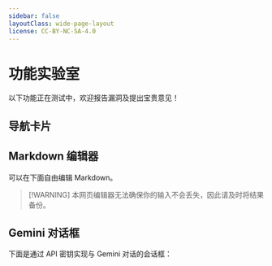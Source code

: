 ```yaml
---
sidebar: false
layoutClass: wide-page-layout
license: CC-BY-NC-SA-4.0
---
```


# 功能实验室

以下功能正在测试中，欢迎报告漏洞及提出宝贵意见！

## 导航卡片

<NavCardGrid :columns="5">
  <NavCard
    title="Rust 程序设计语言"
    description="社区支持的最新版 Rust 标准教科书"
    link="https://rust-exercises.com/100-exercises/"
  />
  <NavCard
    title="100 Exercises"
    description="通过 100 道练习从零学习 Rust"
    link="https://rust-exercises.com/100-exercises/"
  />
  <NavCard
    title="Comprehensive Rust🦀"
    description="由 Android 团队开发，每节配备练习"
    link="https://google.github.io/comprehensive-rust/zh-CN/index.html"
  />
  <NavCard
    title="Rust Cookbook"
    description="通过代码实例展示 Rust 生态的一角"
    link="https://play.rust-lang.org/"
  />
  <NavCard
    title="Rust 参考手册"
    description="对教科书的补充，适合进一步提高"
    link="https://rust-exercises.com/100-exercises/"
  />
  <NavCard
    title="The Rustonomicon"
    description="对参考手册的进一步补充"
    link="https://doc.rust-lang.org/nomicon/"
  />
  <NavCard
    title="Rust 宏小册"
    description="对 Rust 宏的深入理解"
    link="https://zjp-cn.github.io/tlborm/"
  />
  <NavCard
    title="Rust Playground"
    description="线上编译运行 Rust 代码的好去处"
    link="https://play.rust-lang.org/"
  />
  
</NavCardGrid>

## Markdown 编辑器

可以在下面自由编辑 Markdown。

> [!WARNING] 本网页编辑器无法确保你的输入不会丢失，因此请及时将结果备份。

<ClientOnly>
  <MarkdownPlayground title="Akademia Markdown 编辑器" />
</ClientOnly>

## Gemini 对话框

下面是通过 API 密钥实现与 Gemini 对话的会话框：

<GeminiChat />
